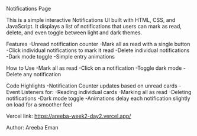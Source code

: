 Notifications Page

This is a simple interactive Notifications UI built with HTML, CSS, and JavaScript. It displays a list of notifications that users can mark as read, delete, and even toggle between light and dark themes.

Features
-Unread notification counter
-Mark all as read with a single button
-Click individual notifications to mark it read
-Delete individual notifications
-Dark mode toggle
-Simple entry animations 


How to Use
-Mark all as read 
-Click on a notification 
-Toggle dark mode 
-Delete any notification 

Code Highlights
-Notification Counter updates based on unread cards
-Event Listeners for:
-Reading individual cards
-Marking all as read
-Deleting notifications
-Dark mode toggle
-Animations delay each notification slightly on load for a smoother feel

Vercel link:  https://areeba-week2-day2.vercel.app/

Author: Areeba Eman
